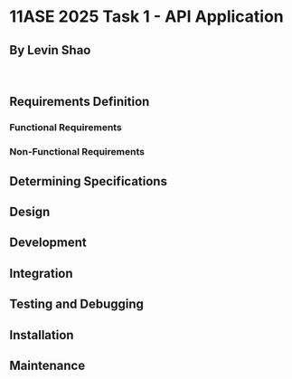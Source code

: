 # **11ASE 2025 Task 1 - API Application**
## By **Levin Shao**
ㅤ
## **Requirements Definition**
### **Functional Requirements**
### **Non-Functional Requirements**
## **Determining Specifications**
## **Design**
## **Development**
## **Integration**
## **Testing and Debugging**
## **Installation**
## **Maintenance**